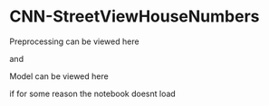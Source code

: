 # CNN-StreetViewHouseNumbers


Preprocessing can be viewed here

and

Model can be viewed here 

if for some reason the notebook doesnt load
